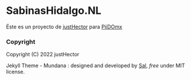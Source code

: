 # SabinasHidalgo.NL

Éste es un proyecto de [justHector](https://twitter.com/_justHector) para [PiiDOmx](http://www.piido.mx/)

### Copyright

Copyright (C) 2022 justHector

Jekyll Theme - Mundana : designed and developed by [Sal](https://www.wowthemes.net), *free* under MIT license.

